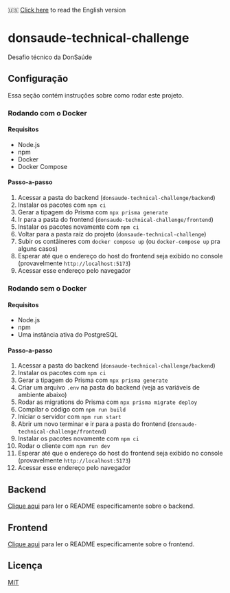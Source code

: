 🇺🇸 [Click here](./README.md) to read the English version

# donsaude-technical-challenge

Desafio técnico da DonSaúde

## Configuração
Essa seção contém instruções sobre como rodar este projeto.

### Rodando com o Docker
#### Requisitos
- Node.js
- npm
- Docker
- Docker Compose

#### Passo-a-passo
1. Acessar a pasta do backend (`donsaude-technical-challenge/backend`)
2. Instalar os pacotes com `npm ci`
3. Gerar a tipagem do Prisma com `npx prisma generate`
4. Ir para a pasta do frontend (`donsaude-technical-challenge/frontend`)
5. Instalar os pacotes novamente com `npm ci`
6. Voltar para a pasta raíz do projeto (`donsaude-technical-challenge`)
7. Subir os contâineres com `docker compose up` (ou `docker-compose up` pra alguns casos)
8. Esperar até que o endereço do host do frontend seja exibido no console (provavelmente `http://localhost:5173`)
9. Acessar esse endereço pelo navegador

### Rodando sem o Docker
#### Requisitos
- Node.js
- npm
- Uma instância ativa do PostgreSQL

#### Passo-a-passo
1. Acessar a pasta do backend (`donsaude-technical-challenge/backend`)
2. Instalar os pacotes com `npm ci`
3. Gerar a tipagem do Prisma com `npx prisma generate`
4. Criar um arquivo `.env` na pasta do backend (veja as variáveis de ambiente abaixo)
5. Rodar as migrations do Prisma com `npx prisma migrate deploy`
6. Compilar o código com `npm run build`
7. Iniciar o servidor com `npm run start`
8. Abrir um novo terminar e ir para a pasta do frontend (`donsaude-technical-challenge/frontend`)
9. Instalar os pacotes novamente com `npm ci`
10. Rodar o cliente com `npm run dev`
11. Esperar até que o endereço do host do frontend seja exibido no console (provavelmente `http://localhost:5173`)
12. Acessar esse endereço pelo navegador

## Backend
[Clique aqui](./backend/README_pt-br.md) para ler o README especificamente sobre o backend.

## Frontend
[Clique aqui](./frontend/README_pt-br.md) para ler o README especificamente sobre o frontend.

## Licença
[MIT](./LICENSE)
